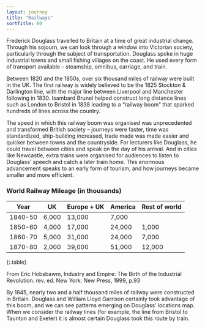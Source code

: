 ```yaml
---
layout: journey
title: "Railways"
sortTitle: 80
---
```


Frederick Douglass travelled to Britain at a time of great industrial change. Through his sojourn, we can look through a window into Victorian society, particularly through the subject of transportation. Douglass spoke in huge industrial towns and small fishing villages on the coast. He used every form of transport available – steamship, omnibus, carriage, and train.

Between 1820 and the 1850s, over six thousand miles of railway were built in the UK. The first railway is widely believed to be the 1825 Stockton & Darlington line, with the major line between Liverpool and Manchester following in 1830. Isambard Brunel helped construct long distance lines such as London to Bristol in 1838 leading to a “railway boom” that sparked hundreds of lines across the country.

The speed in which this railway boom was organised was unprecedented and transformed British society – journeys were faster, time was standardized, ship-building increased, trade made was made easier and quicker between towns and the countryside. For lecturers like Douglass, he could travel between cities and speak on the day of his arrival. And in cities like Newcastle, extra trains were organised for audiences to listen to Douglass’ speech and catch a later train home. This enormous advancement speaks to an early form of tourism, and how journeys became smaller and more efficient.

### World Railway Mileage (in thousands)

| Year | UK | Europe + UK | America | Rest of world |
| ---- | -- | ----------- | ------- | ------------- |
| 1840-50 | 6,000 | 13,000 | 7,000 | |
| 1850-60 | 4,000 | 17,000 | 24,000 | 1,000 |
| 1860-70 | 5,000 | 31,000 | 24,000 | 7,000 |
| 1870-80 | 2,000 | 39,000 | 51,000 | 12,000 |
{:.table}

From Eric Hobsbawm, Industry and Empire: The Birth of the Industrial Revolution. rev. ed. New York: New Press, 1999, p.93

By 1845, nearly two and a half thousand miles of railway were constructed in Britain. Douglass and William Lloyd Garrison certainly took advantage of this boom, and we can see patterns emerging on Douglass’ locations map. When we consider the railway lines (for example, the line from Bristol to Taunton and Exeter) it is almost certain Douglass took this route by train.


